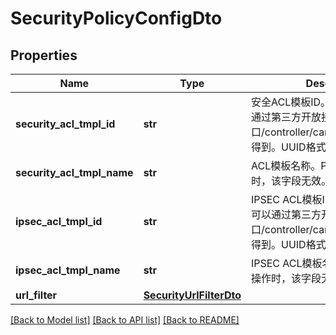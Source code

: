 # SecurityPolicyConfigDto

## Properties
Name | Type | Description | Notes
------------ | ------------- | ------------- | -------------
**security_acl_tmpl_id** | **str** | 安全ACL模板ID。安全ACL模板可以通过第三方开放接口/controller/campus/v3/profile/acl得到。UUID格式。 | [optional] 
**security_acl_tmpl_name** | **str** | ACL模板名称。POST与PUT操作时，该字段无效。 | [optional] 
**ipsec_acl_tmpl_id** | **str** | IPSEC ACL模板ID。IPSEC ACL模板可以通过第三方开放接口/controller/campus/v3/profile/acl得到。UUID格式。 | [optional] 
**ipsec_acl_tmpl_name** | **str** | IPSEC ACL模板名称。POST与PUT操作时，该字段无效。 | [optional] 
**url_filter** | [**SecurityUrlFilterDto**](SecurityUrlFilterDto.md) |  | 

[[Back to Model list]](../README.md#documentation-for-models) [[Back to API list]](../README.md#documentation-for-api-endpoints) [[Back to README]](../README.md)


